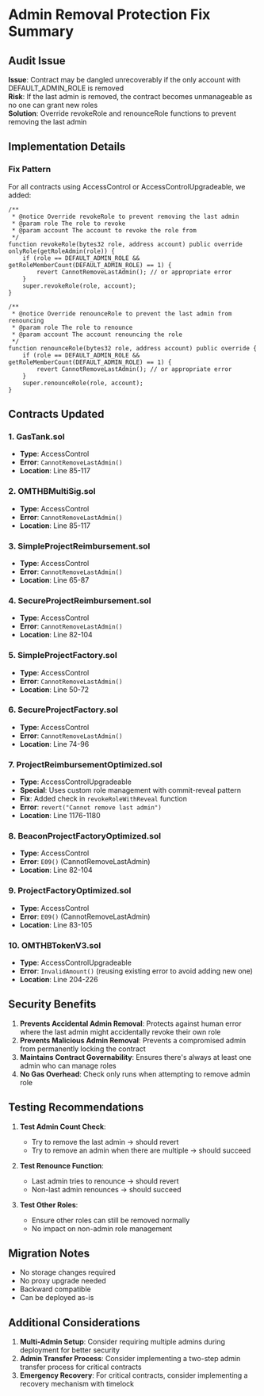 # Admin Removal Protection Fix Summary

## Audit Issue
**Issue**: Contract may be dangled unrecoverably if the only account with DEFAULT_ADMIN_ROLE is removed  
**Risk**: If the last admin is removed, the contract becomes unmanageable as no one can grant new roles  
**Solution**: Override revokeRole and renounceRole functions to prevent removing the last admin

## Implementation Details

### Fix Pattern
For all contracts using AccessControl or AccessControlUpgradeable, we added:

```solidity
/**
 * @notice Override revokeRole to prevent removing the last admin
 * @param role The role to revoke
 * @param account The account to revoke the role from
 */
function revokeRole(bytes32 role, address account) public override onlyRole(getRoleAdmin(role)) {
    if (role == DEFAULT_ADMIN_ROLE && getRoleMemberCount(DEFAULT_ADMIN_ROLE) == 1) {
        revert CannotRemoveLastAdmin(); // or appropriate error
    }
    super.revokeRole(role, account);
}

/**
 * @notice Override renounceRole to prevent the last admin from renouncing
 * @param role The role to renounce
 * @param account The account renouncing the role
 */
function renounceRole(bytes32 role, address account) public override {
    if (role == DEFAULT_ADMIN_ROLE && getRoleMemberCount(DEFAULT_ADMIN_ROLE) == 1) {
        revert CannotRemoveLastAdmin(); // or appropriate error
    }
    super.renounceRole(role, account);
}
```

## Contracts Updated

### 1. GasTank.sol
- **Type**: AccessControl
- **Error**: `CannotRemoveLastAdmin()`
- **Location**: Line 85-117

### 2. OMTHBMultiSig.sol  
- **Type**: AccessControl
- **Error**: `CannotRemoveLastAdmin()`
- **Location**: Line 85-117

### 3. SimpleProjectReimbursement.sol
- **Type**: AccessControl
- **Error**: `CannotRemoveLastAdmin()`
- **Location**: Line 65-87

### 4. SecureProjectReimbursement.sol
- **Type**: AccessControl
- **Error**: `CannotRemoveLastAdmin()`
- **Location**: Line 82-104

### 5. SimpleProjectFactory.sol
- **Type**: AccessControl
- **Error**: `CannotRemoveLastAdmin()`
- **Location**: Line 50-72

### 6. SecureProjectFactory.sol
- **Type**: AccessControl
- **Error**: `CannotRemoveLastAdmin()`
- **Location**: Line 74-96

### 7. ProjectReimbursementOptimized.sol
- **Type**: AccessControlUpgradeable
- **Special**: Uses custom role management with commit-reveal pattern
- **Fix**: Added check in `revokeRoleWithReveal` function
- **Error**: `revert("Cannot remove last admin")`
- **Location**: Line 1176-1180

### 8. BeaconProjectFactoryOptimized.sol
- **Type**: AccessControl  
- **Error**: `E09()` (CannotRemoveLastAdmin)
- **Location**: Line 82-104

### 9. ProjectFactoryOptimized.sol
- **Type**: AccessControl
- **Error**: `E09()` (CannotRemoveLastAdmin)
- **Location**: Line 83-105

### 10. OMTHBTokenV3.sol
- **Type**: AccessControlUpgradeable
- **Error**: `InvalidAmount()` (reusing existing error to avoid adding new one)
- **Location**: Line 204-226

## Security Benefits

1. **Prevents Accidental Admin Removal**: Protects against human error where the last admin might accidentally revoke their own role
2. **Prevents Malicious Admin Removal**: Prevents a compromised admin from permanently locking the contract
3. **Maintains Contract Governability**: Ensures there's always at least one admin who can manage roles
4. **No Gas Overhead**: Check only runs when attempting to remove admin role

## Testing Recommendations

1. **Test Admin Count Check**: 
   - Try to remove the last admin → should revert
   - Try to remove an admin when there are multiple → should succeed

2. **Test Renounce Function**:
   - Last admin tries to renounce → should revert
   - Non-last admin renounces → should succeed

3. **Test Other Roles**:
   - Ensure other roles can still be removed normally
   - No impact on non-admin role management

## Migration Notes

- No storage changes required
- No proxy upgrade needed
- Backward compatible
- Can be deployed as-is

## Additional Considerations

1. **Multi-Admin Setup**: Consider requiring multiple admins during deployment for better security
2. **Admin Transfer Process**: Consider implementing a two-step admin transfer process for critical contracts
3. **Emergency Recovery**: For critical contracts, consider implementing a recovery mechanism with timelock

